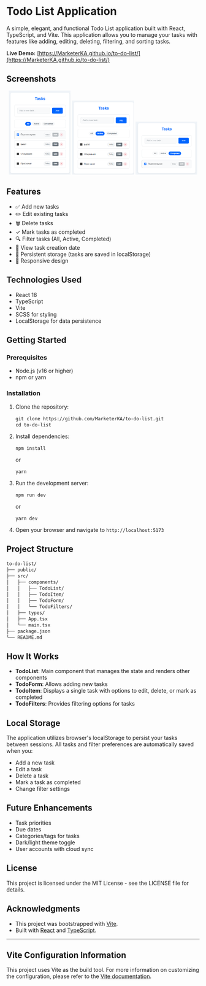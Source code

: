 # Todo List Application

A simple, elegant, and functional Todo List application built with React, TypeScript, and Vite. This application allows you to manage your tasks with features like adding, editing, deleting, filtering, and sorting tasks.

**Live Demo:** [https://MarketerKA.github.io/to-do-list/](https://MarketerKA.github.io/to-do-list/)

## Screenshots

<div align="center">
  <img src="image1.png" alt="Todo List Main View" width="32%" />
  <img src="image2.png" alt="Todo List Adding Tasks" width="32%" />
  <img src="image3.png" alt="Todo List Completed Tasks" width="32%" />
</div>

## Features

- ✅ Add new tasks
- ✏️ Edit existing tasks
- 🗑️ Delete tasks
- ✓ Mark tasks as completed
- 🔍 Filter tasks (All, Active, Completed)
- 📅 View task creation date
- 💾 Persistent storage (tasks are saved in localStorage)
- 📱 Responsive design

## Technologies Used

- React 18
- TypeScript
- Vite
- SCSS for styling
- LocalStorage for data persistence

## Getting Started

### Prerequisites

- Node.js (v16 or higher)
- npm or yarn

### Installation

1. Clone the repository:
   ```
   git clone https://github.com/MarketerKA/to-do-list.git
   cd to-do-list
   ```

2. Install dependencies:
   ```
   npm install
   ```
   or
   ```
   yarn
   ```

3. Run the development server:
   ```
   npm run dev
   ```
   or
   ```
   yarn dev
   ```

4. Open your browser and navigate to `http://localhost:5173`

## Project Structure

```
to-do-list/
├── public/
├── src/
│   ├── components/
│   │   ├── TodoList/
│   │   ├── TodoItem/
│   │   ├── TodoForm/
│   │   └── TodoFilters/
│   ├── types/
│   ├── App.tsx
│   └── main.tsx
├── package.json
└── README.md
```

## How It Works

- **TodoList**: Main component that manages the state and renders other components
- **TodoForm**: Allows adding new tasks
- **TodoItem**: Displays a single task with options to edit, delete, or mark as completed
- **TodoFilters**: Provides filtering options for tasks

## Local Storage

The application utilizes browser's localStorage to persist your tasks between sessions. All tasks and filter preferences are automatically saved when you:

- Add a new task
- Edit a task
- Delete a task
- Mark a task as completed
- Change filter settings

## Future Enhancements

- Task priorities
- Due dates
- Categories/tags for tasks
- Dark/light theme toggle
- User accounts with cloud sync

## License

This project is licensed under the MIT License - see the LICENSE file for details.

## Acknowledgments

- This project was bootstrapped with [Vite](https://vitejs.dev/).
- Built with [React](https://reactjs.org/) and [TypeScript](https://www.typescriptlang.org/).

---

## Vite Configuration Information

This project uses Vite as the build tool. For more information on customizing the configuration, please refer to the [Vite documentation](https://vitejs.dev/config/).